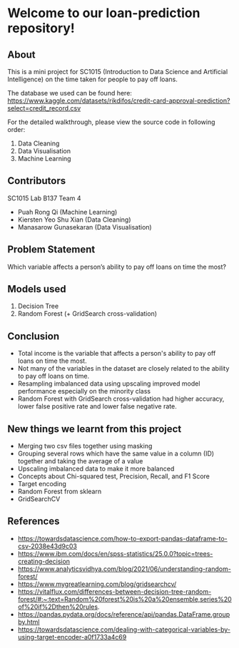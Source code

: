 # Welcome to our loan-prediction repository!

## About
This is a mini project for SC1015 (Introduction to Data Science and Artificial Intelligence) on the time taken for people to pay off loans.

The database we used can be found here: https://www.kaggle.com/datasets/rikdifos/credit-card-approval-prediction?select=credit_record.csv

For the detailed walkthrough, please view the source code in following order:

1. Data Cleaning
2. Data Visualisation
3. Machine Learning

## Contributors
SC1015 Lab B137 Team 4
* Puah Rong Qi (Machine Learning)
* Kiersten Yeo Shu Xian (Data Cleaning)
* Manasarow Gunasekaran (Data Visualisation)

## Problem Statement
Which variable affects a person’s ability to pay off loans on time the most?

## Models used
1. Decision Tree
2. Random Forest (+ GridSearch cross-validation)

## Conclusion
* Total income is the variable that affects a person's ability to pay off loans on time the most.
* Not many of the variables in the dataset are closely related to the ability to pay off loans on time.
* Resampling imbalanced data using upscaling improved model performance especially on the minority class
* Random Forest with GridSearch cross-validation had higher accuracy, lower false positive rate and lower false negative rate.

## New things we learnt from this project
* Merging two csv files together using masking
* Grouping several rows which have the same value in a column (ID) together and taking the average of a value
* Upscaling imbalanced data to make it more balanced
* Concepts about Chi-squared test, Precision, Recall, and F1 Score
* Target encoding
* Random Forest from sklearn
* GridSearchCV

## References
* https://towardsdatascience.com/how-to-export-pandas-dataframe-to-csv-2038e43d9c03
* https://www.ibm.com/docs/en/spss-statistics/25.0.0?topic=trees-creating-decision
* https://www.analyticsvidhya.com/blog/2021/06/understanding-random-forest/
* https://www.mygreatlearning.com/blog/gridsearchcv/
* https://vitalflux.com/differences-between-decision-tree-random-forest/#:~:text=Random%20forest%20is%20a%20ensemble,series%20of%20if%2Dthen%20rules.
* https://pandas.pydata.org/docs/reference/api/pandas.DataFrame.groupby.html
* https://towardsdatascience.com/dealing-with-categorical-variables-by-using-target-encoder-a0f1733a4c69
